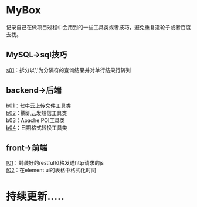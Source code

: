 # MyBox
记录自己在做项目过程中会用到的一些工具类或者技巧，避免重复造轮子或者百度去找。

## MySQL->sql技巧
[s01](https://github.com/Pitayafruits/MyWheel/blob/main/MySQL/s01.md)：拆分以','为分隔符的查询结果并对单行结果行转列
## backend->后端
[b01](https://github.com/Pitayafruits/MyWheel/blob/main/backend/QiniuUtils.java)：七牛云上传文件工具类</br>
[b02](https://github.com/Pitayafruits/MyWheel/blob/main/backend/SMSUtils.java)：腾讯云发短信工具类</br>
[b03](https://github.com/Pitayafruits/MyWheel/blob/main/backend/POIUtils.java)：Apache POI工具类</br>
[b04](https://github.com/Pitayafruits/MyBox/blob/main/backend/DateUtils.java)：日期格式转换工具类
## front->前端
[f01](https://github.com/Pitayafruits/MyWheel/blob/main/front/http.js)：封装好的restful风格发送http请求的js</br>
[f02](https://github.com/Pitayafruits/MyWheel/blob/main/front/formatTime.md)：在element ui的表格中格式化时间
# 持续更新.....
